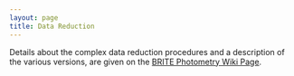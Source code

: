 ```yaml
---
layout: page
title: Data Reduction
---
```

Details about the complex data reduction procedures and a description of
the various versions, are given on the [BRITE Photometry Wiki Page](http://brite.craq-astro.ca/doku.php).